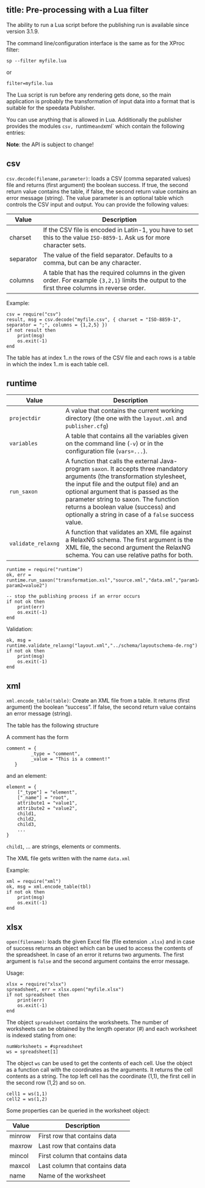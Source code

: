 title: Pre-processing with a Lua filter
---

The ability to run a Lua script before the publishing run is available since version 3.1.9.

The command line/configuration interface is the same as for the XProc filter:

    sp --filter myfile.lua

or

    filter=myfile.lua


The Lua script is run before any rendering gets done, so the main application is probably the transformation of input data into a format that is suitable for the speedata Publisher.

You can use anything that is allowed in Lua.
Additionally the publisher provides the modules `csv, `runtime` and `xml` which contain the following entries:

**Note**: the API is subject to change!

csv
---

`csv.decode(filename,parameter)`: loads a CSV (comma separated values) file and returns (first argument) the boolean success. If true, the second return value contains the table, if false, the second return value contains an error message (string). The value parameter is an optional table which controls the CSV input and output. You can provide the following values:

Value | Description
-----|---------------
charset | If the CSV file is encoded in Latin-1, you have to set this to the value `ISO-8859-1`. Ask us for more character sets.
separator | The value of the field separator. Defaults to a comma, but can be any character.
columns | A table that has the required columns in the given order. For example `{3,2,1}` limits the output to the first three columns in reverse order.

Example:

    csv = require("csv")
    result, msg = csv.decode("myfile.csv", { charset = "ISO-8859-1", separator = ";", columns = {1,2,5} })
    if not result then
        print(msg)
        os.exit(-1)
    end


The table has at index 1..n the rows of the CSV file and each rows is a table in which the index 1..m is each table cell.


runtime
-------

Value | Description
------|-------------
`projectdir` | A value that contains the current working directory (the one with the `layout.xml` and `publisher.cfg`)
`variables`  | A table that contains all the variables given on the command line (`-v`) or in the configuration file (`vars=...`).
`run_saxon`  | A function that calls the external Java-program `saxon`. It accepts three mandatory arguments (the transformation stylesheet, the input file and the output file) and an optional argument that is passed as the parameter string to saxon. The function returns a boolean value (success) and optionally a string in case of a `false` success value.
`validate_relaxng`  | A function that validates an XML file against a RelaxNG schema. The first argument is the XML file, the second argument the RelaxNG schema. You can use relative paths for both.



    runtime = require("runtime")
    ok, err = runtime.run_saxon("transformation.xsl","source.xml","data.xml","param1=value1 param2=value2")

    -- stop the publishing process if an error occurs
    if not ok then
        print(err)
        os.exit(-1)
    end

Validation:

    ok, msg = runtime.validate_relaxng("layout.xml","../schema/layoutschema-de.rng")
    if not ok then
        print(msg)
        os.exit(-1)
    end



xml
---

`xml.encode_table(table)`: Create an XML file from a table. It returns (first argument) the boolean “success”. If false, the second return value contains an error message (string).

The table has the following structure

A comment has the form

    comment = {
             _type = "comment",
             _value = "This is a comment!"
       }

and an element:

    element = {
        ["_type"] = "element",
        ["_name"] = "root",
        attribute1 = "value1",
        attribute2 = "value2",
        child1,
        child2,
        child3,
        ...
    }

`child1`, ... are strings, elements or comments.

The XML file gets written with the name `data.xml`

Example:

    xml = require("xml")
    ok, msg = xml.encode_table(tbl)
    if not ok then
        print(msg)
        os.exit(-1)
    end


xlsx
----

`open(filename)`: loads the given Excel file (file extension `.xlsx`) and in case of success returns an object which can be used to access the contents of the spreadsheet. In case of an error it returns two arguments. The first argument is `false` and the second argument contains the error message.

Usage:

    xlsx = require("xlsx")
    spreadsheet, err = xlsx.open("myfile.xlsx")
    if not spreadsheet then
        print(err)
        os.exit(-1)
    end


The object `spreadsheet` contains the worksheets. The number of worksheets can be obtained by the length operator (#) and each worksheet is indexed stating from one:

    numWorksheets = #spreadsheet
    ws = spreadsheet[1]

The object `ws` can be used to get the contents of each cell.
Use the object as a function call with the coordinates as the arguments.
It returns the cell contents as a string.
The top left cell has the coordinate (1,1), the first cell in the second row (1,2) and so on.

    cell1 = ws(1,1)
    cell2 = ws(1,2)

Some properties can be queried in the worksheet object:

Value    | Description
--------|-------------
minrow  | First row that contains data
maxrow  | Last row that contains data
mincol  | First column that contains data
maxcol  | Last column that contains data
name    | Name of the worksheet




